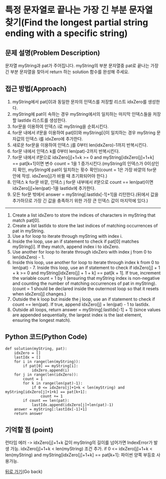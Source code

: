 # 특정 문자열로 끝나는 가장 긴 부분 문자열 찾기(Find the longest partial string ending with a specific string)

## 문제 설명(Problem Description)
문자열 myString과 pat가 주어집니다. myString의 부분 문자열중 pat로 끝나는 가장 긴 부분 문자열을 찾아서 return 하는 solution 함수를 완성해 주세요.

## 접근 방법(Approach)
1. myString에서 pat[0]과 동일한 문자의 인덱스를 저장할 리스트 idxZero를 생성한다.
2. myString에 pat이 속하는 경우 myString에서의 일치하는 마지막 인덱스들을 저장할 lastIdx 리스트를 생성한다.
3. for문을 이용하여 인덱스 i로 myString을 순회시킨다.
4. for문 내에서 if문을 이용하여 pat[0]와 myString[i]이 일치하는 경우 myString 문자값의 인덱스 i를 idxZero에 추가한다.
5. 새로운 for문을 이용하여 인덱스 j를 0부터 len(idxZero)-1까지 반복시킨다.
6. for문 내에서 인덱스 k를 0부터 len(pat)-2까지 반복시킨다.
7. for문 내에서 if문으로 idxZero[j]+1+k >= 0 and myString[idxZero[j]+1+k] == pat[k+1]이면 변수 count = 1을 1 증가시킨다.(myString의 인덱스가 0이상인지 확인, myString에 pat이 일치하는 횟수 확인)(count = 1은 가장 바깥의 for문 안에 작성. idxZero[j]가 바뀔 때 초기화되어야 한다.)
8. 인덱스 k for문 바깥, 인덱스 j for문 내부에서 if문으로 count == len(pat)이면 idxZero[j]+len(pat)-1을 lastIdx에 추가한다.
9. 모든 for문 밖에서 answer = myString[:lastIdx[-1]+1]을 리턴한다.(뒤에서 값을 추가하므로 가장 긴 값을 충족하기 위한 가장 큰 인덱스 값이 마지막에 있다.)

---
1. Create a list idxZero to store the indices of characters in myString that match pat[0].
2. Create a list lastIdx to store the last indices of matching occurrences of pat in myString.
3. Use a for loop to iterate through myString with index i.
4. Inside the loop, use an if statement to check if pat[0] matches myString[i]. If they match, append index i to idxZero.
5. Use another for loop to iterate through idxZero with index j from 0 to len(idxZero) - 1.
6. Inside this loop, use another for loop to iterate through index k from 0 to len(pat) - 7. Inside this loop, use an if statement to check if idxZero[j] + 1 + k >= 0 and myString[idxZero[j] + 1 + k] == pat[k + 1]. If true, increment the variable count = 1 by 1 (ensuring that myString index is non-negative and counting the number of matching occurrences of pat in myString). (count = 1 should be declared inside the outermost loop so that it resets when idxZero[j] changes.)
8. Outside the k loop but inside the j loop, use an if statement to check if count == len(pat). If true, append idxZero[j] + len(pat) - 1 to lastIdx.
9. Outside all loops, return answer = myString[:lastIdx[-1] + 1] (since values are appended sequentially, the largest index is the last element, ensuring the longest match).

## Python 코드(Python Code)
```
def solution(myString, pat):
    idxZero = []
    lastIdx = []
    for i in range(len(myString)):
        if pat[0] == myString[i]:
            idxZero.append(i)
    for j in range(len(idxZero)):
        count = 1
        for k in range(len(pat)-1):
            if 0 <= idxZero[j]+1+k < len(myString) and myString[idxZero[j]+1+k] == pat[k+1]:
                count += 1
        if count == len(pat):
            lastIdx.append(idxZero[j]+len(pat)-1)
    answer = myString[:lastIdx[-1]+1]
    return answer
```

## 기억할 점 (point)
런타임 에러 -> idxZero[j]+1+k 값이 myString의 길이를 넘어가면 IndexError가 발생 가능.
idxZero[j]+1+k < len(myString) 조건 추가.
if 0 <= idxZero[j]+1+k < len(myString) and myString[idxZero[j]+1+k] == pat[k+1]:
파이썬 양쪽 부등호 사용가능.

[뒤로 가기](../README.md)(Go back)

